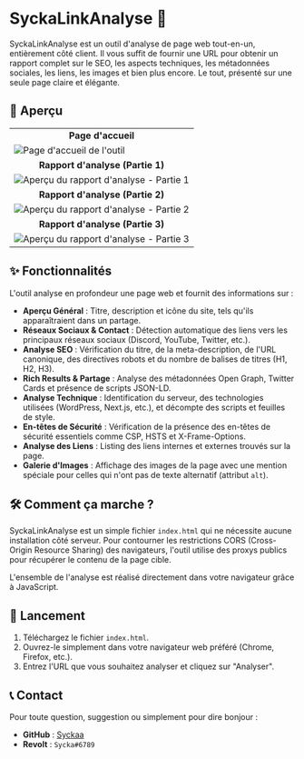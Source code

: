 # SyckaLinkAnalyse 🚀

SyckaLinkAnalyse est un outil d'analyse de page web tout-en-un, entièrement côté client. Il vous suffit de fournir une URL pour obtenir un rapport complet sur le SEO, les aspects techniques, les métadonnées sociales, les liens, les images et bien plus encore. Le tout, présenté sur une seule page claire et élégante.

## 🌟 Aperçu

<table>
  <tr>
    <td align="center"><strong>Page d'accueil</strong></td>
  </tr>
  <tr>
    <td><img src="https://image.noelshack.com/fichiers/2025/31/5/1754082464-accueil.png" alt="Page d'accueil de l'outil"></td>
  </tr>
  <tr>
    <td align="center"><strong>Rapport d'analyse (Partie 1)</strong></td>
  </tr>
    <tr>
    <td><img src="https://image.noelshack.com/fichiers/2025/31/5/1754082465-screen-1.png" alt="Aperçu du rapport d'analyse - Partie 1"></td>
  </tr>
  <tr>
    <td align="center"><strong>Rapport d'analyse (Partie 2)</strong></td>
  </tr>
  <tr>
    <td><img src="https://image.noelshack.com/fichiers/2025/31/5/1754082465-screen-2.png" alt="Aperçu du rapport d'analyse - Partie 2"></td>
  </tr>
  <tr>
    <td align="center"><strong>Rapport d'analyse (Partie 3)</strong></td>
  </tr>
  <tr>
    <td><img src="https://image.noelshack.com/fichiers/2025/31/5/1754082465-screen-3.png" alt="Aperçu du rapport d'analyse - Partie 3"></td>
  </tr>
</table>

## ✨ Fonctionnalités

L'outil analyse en profondeur une page web et fournit des informations sur :

*   **Aperçu Général** : Titre, description et icône du site, tels qu'ils apparaîtraient dans un partage.
*   **Réseaux Sociaux & Contact** : Détection automatique des liens vers les principaux réseaux sociaux (Discord, YouTube, Twitter, etc.).
*   **Analyse SEO** : Vérification du titre, de la meta-description, de l'URL canonique, des directives robots et du nombre de balises de titres (H1, H2, H3).
*   **Rich Results & Partage** : Analyse des métadonnées Open Graph, Twitter Cards et présence de scripts JSON-LD.
*   **Analyse Technique** : Identification du serveur, des technologies utilisées (WordPress, Next.js, etc.), et décompte des scripts et feuilles de style.
*   **En-têtes de Sécurité** : Vérification de la présence des en-têtes de sécurité essentiels comme CSP, HSTS et X-Frame-Options.
*   **Analyse des Liens** : Listing des liens internes et externes trouvés sur la page.
*   **Galerie d'Images** : Affichage des images de la page avec une mention spéciale pour celles qui n'ont pas de texte alternatif (attribut `alt`).

## 🛠️ Comment ça marche ?

SyckaLinkAnalyse est un simple fichier `index.html` qui ne nécessite aucune installation côté serveur. Pour contourner les restrictions CORS (Cross-Origin Resource Sharing) des navigateurs, l'outil utilise des proxys publics pour récupérer le contenu de la page cible.

L'ensemble de l'analyse est réalisé directement dans votre navigateur grâce à JavaScript.

## 🚀 Lancement

1.  Téléchargez le fichier `index.html`.
2.  Ouvrez-le simplement dans votre navigateur web préféré (Chrome, Firefox, etc.).
3.  Entrez l'URL que vous souhaitez analyser et cliquez sur "Analyser".

## 📞 Contact

Pour toute question, suggestion ou simplement pour dire bonjour :

*   **GitHub** : [Syckaa](https://github.com/Syckaa)
*   **Revolt** : `Sycka#6789`
